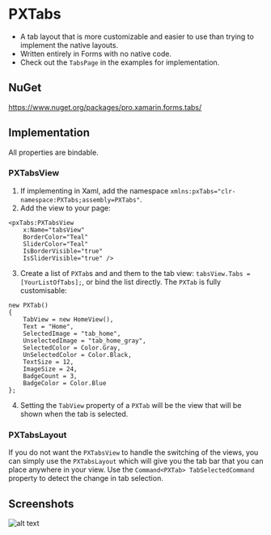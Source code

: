 # PXTabs
- A tab layout that is more customizable and easier to use than trying to implement the native layouts. 
- Written entirely in Forms with no native code.
- Check out the `TabsPage` in the examples for implementation.

## NuGet
https://www.nuget.org/packages/pro.xamarin.forms.tabs/

## Implementation
All properties are bindable.

### PXTabsView
1. If implementing in Xaml, add the namespace `xmlns:pxTabs="clr-namespace:PXTabs;assembly=PXTabs"`.
2. Add the view to your page:
```
<pxTabs:PXTabsView
    x:Name="tabsView"
    BorderColor="Teal"
    SliderColor="Teal"
    IsBorderVisible="true"
    IsSliderVisible="true" />
```
3. Create a list of `PXTab`s and and them to the tab view: `tabsView.Tabs = [YourListOfTabs];`, or bind the list directly. The `PXTab` is fully customisable:
```
new PXTab()
{
    TabView = new HomeView(),
    Text = "Home",
    SelectedImage = "tab_home",
    UnselectedImage = "tab_home_gray",
    SelectedColor = Color.Gray,
    UnSelectedColor = Color.Black,
    TextSize = 12,
    ImageSize = 24,
    BadgeCount = 3,
    BadgeColor = Color.Blue
};
```
4. Setting the `TabView` property of a `PXTab` will be the view that will be shown when the tab is selected.

### PXTabsLayout
If you do not want the `PXTabsView` to handle the switching of the views, you can simply use the `PXTabsLayout` which will give you the tab bar that you can place anywhere in your view. Use the `Command<PXTab> TabSelectedCommand` property to detect the change in tab selection. 

## Screenshots
![alt text](https://photos.app.goo.gl/IPgfuIwGZ7UNeXXW2)
